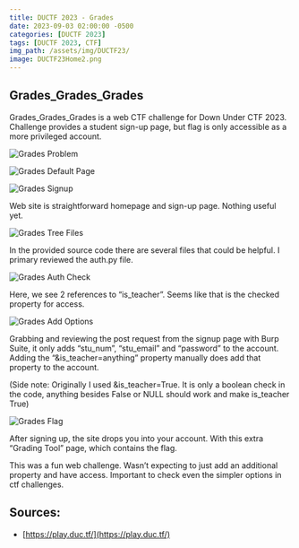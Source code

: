 ```yaml
---
title: DUCTF 2023 - Grades
date: 2023-09-03 02:00:00 -0500
categories: [DUCTF 2023]
tags: [DUCTF 2023, CTF]
img_path: /assets/img/DUCTF23/
image: DUCTF23Home2.png
---
```


## Grades_Grades_Grades

Grades_Grades_Grades is a web CTF challenge for Down Under CTF 2023. Challenge provides a student sign-up page, but flag is only accessible as a more privileged account.

![Grades Problem](GradesProblem.png)

![Grades Default Page](GradesWebDefault.png)

![Grades Signup](GradesWebSignup.png)

Web site is straightforward homepage and sign-up page. Nothing useful yet.

![Grades Tree Files](GradesTreeFiles.png)

In the provided source code there are several files that could be helpful. I primary reviewed the auth.py file.

![Grades Auth Check](GradesAuthCheck.png)

Here, we see 2 references to “is_teacher”. Seems like that is the checked property for access.

![Grades Add Options](GradesBurpAddOption.png)

Grabbing and reviewing the post request from the signup page with Burp Suite, it only adds “stu_num”, “stu_email” and “password” to the account. Adding the “&is_teacher=anything” property manually does add that property to the account. 

(Side note: Originally I used &is_teacher=True. It is only a boolean check in the code, anything besides False or NULL should work and make is_teacher True)

![Grades Flag](GradesFlag.png)

After signing up, the site drops you into your account. With this extra “Grading Tool” page, which contains the flag.

This was a fun web challenge. Wasn’t expecting to just add an additional property and have access. Important to check even the simpler options in ctf challenges.

## Sources:

- [https://play.duc.tf/](https://play.duc.tf/)
